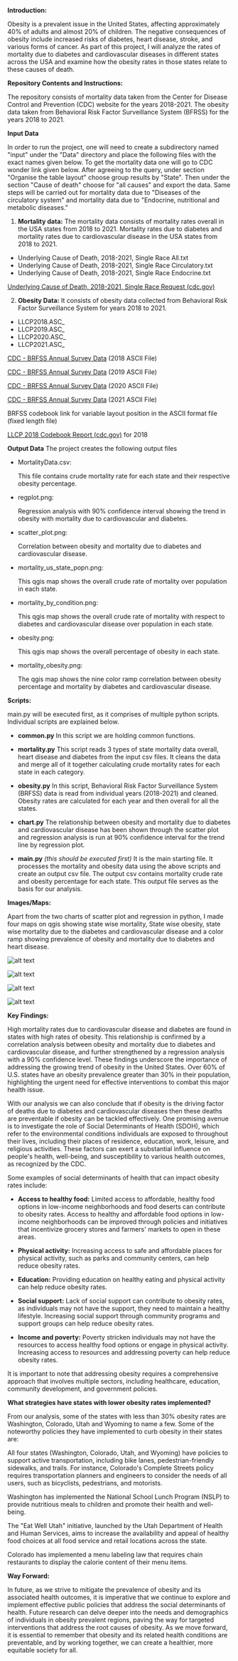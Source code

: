 **Introduction:**

Obesity is a prevalent issue in the United States, affecting approximately 40% of adults and almost 20% of children. The negative consequences of obesity include increased risks of diabetes, heart disease, stroke, and various forms of cancer. As part of this project, I will analyze the rates of mortality due to diabetes and cardiovascular diseases in different states across the USA and examine how the obesity rates in those states relate to these causes of death.

**Repository Contents and Instructions:**

The repository consists of mortality data taken from the Center for Disease Control and Prevention (CDC) website for the years 2018-2021. The obesity data taken from Behavioral Risk Factor Surveillance System (BFRSS) for the years 2018 to 2021.

**Input Data**

In order to run the project, one will need to create a subdirectory named "input" under the "Data" directory and place the following files with the exact names given below.
To get the mortality data one will go to CDC wonder link given below. After agreeing to the query, under section "Organise the table layout" choose group results by "State". Then under the section "Cause of death" choose for "all causes" and export the data. Same steps will be carried out for mortality data due to "Diseases of the circulatory system" and mortality data due to "Endocrine, nutritional and metabolic diseases."

1. **Mortality data:**
The mortality data consists of mortality rates overall in the USA states from 2018 to 2021. Mortality rates due to diabetes and mortality rates due to cardiovascular disease in the USA states from 2018 to 2021.
  - Underlying Cause of Death, 2018-2021, Single Race All.txt
  - Underlying Cause of Death, 2018-2021, Single Race Circulatory.txt
  - Underlying Cause of Death, 2018-2021, Single Race Endocrine.txt

[Underlying Cause of Death, 2018-2021, Single Race Request (cdc.gov)](https://wonder.cdc.gov/ucd-icd10-expanded.html)

2. **Obesity Data:**
It consists of obesity data collected from Behavioral Risk Factor Surveillance System for years 2018 to 2021.
  - LLCP2018.ASC\_
  - LLCP2019.ASC\_
  - LLCP2020.ASC\_
  - LLCP2021.ASC\_

[CDC - BRFSS Annual Survey Data](https://www.cdc.gov/brfss/annual_data/annual_2018.html) (2018 ASCII File)

[CDC - BRFSS Annual Survey Data](https://www.cdc.gov/brfss/annual_data/annual_2019.html) (2019 ASCII File)

[CDC - BRFSS Annual Survey Data](https://www.cdc.gov/brfss/annual_data/annual_2020.html) (2020 ASCII File)

[CDC - BRFSS Annual Survey Data](https://www.cdc.gov/brfss/annual_data/annual_2021.html) (2021 ASCII File)

BRFSS codebook link for variable layout position in the ASCII format file (fixed length file)


[LLCP 2018 Codebook Report (cdc.gov)](https://www.cdc.gov/brfss/annual_data/2018/pdf/codebook18_llcp-v2-508.pdf) for 2018
 


**Output Data**
The project creates the following output files

- MortalityData.csv:

   This file contains crude mortality rate for each state and their respective obesity percentage.


- regplot.png:

  Regression analysis with 90% confidence interval showing the trend in obesity with mortality due to cardiovascular and diabetes.


- scatter\_plot.png:

  Correlation between obesity and mortality due to diabetes and cardiovascular disease.

- mortality\_us\_state\_popn.png:

  This qgis map shows the overall crude rate of mortality over population in each state.

- mortality\_by\_condition.png:

  This qgis map shows the overall crude rate of mortality with respect to diabetes and cardiovascular disease over population in each state.

- obesity.png:

  This qgis map shows the overall percentage of obesity in each state.

- mortality\_obesity.png:

  The qgis map shows the nine color ramp correlation between obesity percentage and mortality by diabetes and cardiovascular disease.

**Scripts:**

main.py will be executed first, as it comprises of multiple python scripts. Individual scripts are explained below.

- **common.py**
In this script we are holding common functions.


- **mortality.py**
This script reads 3 types of state mortality data overall, heart disease and diabetes from the input csv files. It cleans the data and merge all of it together calculating crude mortality rates for each state in each category.


- **obesity.py**
 In this script, Behavioral Risk Factor Surveillance System (BRFSS) data is read from individual years (2018-2021) and cleaned. Obesity rates are calculated for each year and then overall for all the states.


- **chart.py**
 The relationship between obesity and mortality due to diabetes and cardiovascular disease has been shown through the scatter plot and regression analysis is run at 90% confidence interval for the trend line by regression plot.


- **main.py** _(this should be executed first)_
It is the main starting file. It processes the mortality and obesity data using the above scripts and create an output csv file. The output csv contains mortality crude rate and obesity percentage for each state. This output file serves as the basis for our analysis.

**Images/Maps:**

Apart from the two charts of scatter plot and regression in python, I made four maps on qgis showing state wise mortality, State wise obesity, state wise mortality due to the diabetes and cardiovascular disease and a color ramp showing prevalence of obesity and mortality due to diabetes and heart disease.




![alt text](https://github.com/ayeshanoorilahi/Obesity-and-Mortality-in-the-United-States--A-Focus-on-Diabetes-and-Cardiovascular-Disease/blob/main/Data/Output/QGIS/mortality_by_condition.PNG?raw=true)

![alt text](https://github.com/ayeshanoorilahi/Obesity-and-Mortality-in-the-United-States--A-Focus-on-Diabetes-and-Cardiovascular-Disease/blob/main/Data/Output/QGIS/mortality_obesity.PNG?raw=true)

![alt text](https://github.com/ayeshanoorilahi/Obesity-and-Mortality-in-the-United-States--A-Focus-on-Diabetes-and-Cardiovascular-Disease/blob/main/Data/Output/scatter_plot.png?raw=true)



![alt text](https://github.com/ayeshanoorilahi/Obesity-and-Mortality-in-the-United-States--A-Focus-on-Diabetes-and-Cardiovascular-Disease/blob/main/Data/Output/regplot.png?raw=true)


**Key Findings:**

High mortality rates due to cardiovascular disease and diabetes are found in states with high rates of obesity. This relationship is confirmed by a correlation analysis between obesity and mortality due to diabetes and cardiovascular disease, and further strengthened by a regression analysis with a 90% confidence level. These findings underscore the importance of addressing the growing trend of obesity in the United States. Over 60% of U.S. states have an obesity prevalence greater than 30% in their population, highlighting the urgent need for effective interventions to combat this major health issue.

With our analysis we can also conclude that if obesity is the driving factor of deaths due to diabetes and cardiovascular diseases then these deaths are preventable if obesity can be tackled effectively. One promising avenue is to investigate the role of Social Determinants of Health (SDOH), which refer to the environmental conditions individuals are exposed to throughout their lives, including their places of residence, education, work, leisure, and religious activities. These factors can exert a substantial influence on people's health, well-being, and susceptibility to various health outcomes, as recognized by the CDC.

 Some examples of social determinants of health that can impact obesity rates include:

- **Access to healthy food:** Limited access to affordable, healthy food options in low-income neighborhoods and food deserts can contribute to obesity rates. Access to healthy and affordable food options in low-income neighborhoods can be improved through policies and initiatives that incentivize grocery stores and farmers' markets to open in these areas. 

- **Physical activity:** Increasing access to safe and affordable places for physical activity, such as parks and community centers, can help reduce obesity rates.
- **Education:** Providing education on healthy eating and physical activity can help reduce obesity rates.
- **Social support:** Lack of social support can contribute to obesity rates, as individuals may not have the support, they need to maintain a healthy lifestyle. Increasing social support through community programs and support groups can help reduce obesity rates.
- **Income and poverty:** Poverty stricken individuals may not have the resources to access healthy food options or engage in physical activity. Increasing access to resources and addressing poverty can help reduce obesity rates.

It is important to note that addressing obesity requires a comprehensive approach that involves multiple sectors, including healthcare, education, community development, and government policies.

**What strategies have states with lower obesity rates implemented?**

From our analysis, some of the states with less than 30% obesity rates are Washington, Colorado, Utah and Wyoming to name a few. Some of the noteworthy policies they have implemented to curb obesity in their states are:

All four states (Washington, Colorado, Utah, and Wyoming) have policies to support active transportation, including bike lanes, pedestrian-friendly sidewalks, and trails. For instance, Colorado's Complete Streets policy requires transportation planners and engineers to consider the needs of all users, such as bicyclists, pedestrians, and motorists.

Washington has implemented the National School Lunch Program (NSLP) to provide nutritious meals to children and promote their health and well-being.


The "Eat Well Utah" initiative, launched by the Utah Department of Health and Human Services, aims to increase the availability and appeal of healthy food choices at all food service and retail locations across the state.

Colorado has implemented a menu labeling law that requires chain restaurants to display the calorie content of their menu items.

**Way Forward:**

In future, as we strive to mitigate the prevalence of obesity and its associated health outcomes, it is imperative that we continue to explore and implement effective public policies that address the social determinants of health. Future research can delve deeper into the needs and demographics of individuals in obesity prevalent regions, paving the way for targeted interventions that address the root causes of obesity. As we move forward, it is essential to remember that obesity and its related health conditions are preventable, and by working together, we can create a healthier, more equitable society for all.